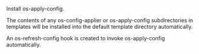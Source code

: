 Install os-apply-config.

The contents of any os-config-applier or os-apply-config subdirectories in
templates will be installed into the default template directory automatically.

An os-refresh-config hook is created to invoke os-apply-config automatically.
